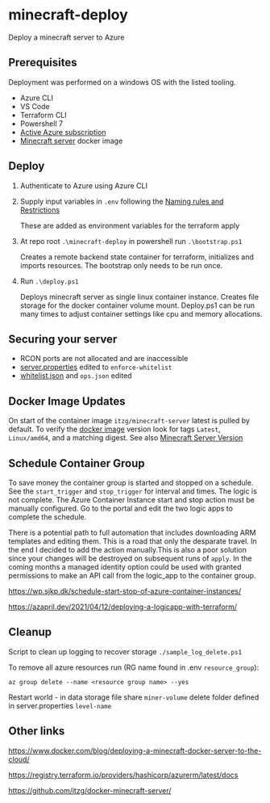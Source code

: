# minecraft-deploy

Deploy a minecraft server to Azure

## Prerequisites

Deployment was performed on a windows OS with the listed tooling.

- Azure CLI
- VS Code
- Terraform CLI
- Powershell 7
- [Active Azure subscription](https://azure.microsoft.com/en-us/free/)
- [Minecraft server](https://hub.docker.com/r/itzg/minecraft-server) docker image

## Deploy

1. Authenticate to Azure using Azure CLI
1. Supply input variables in `.env` following the [Naming rules and Restrictions](https://docs.microsoft.com/en-us/azure/azure-resource-manager/management/resource-name-rules)

    These are added as environment variables for the terraform apply
1. At repo root `.\minecraft-deploy` in powershell run `.\bootstrap.ps1`

    Creates a remote backend state container for terraform, initializes and imports resources. The bootstrap only needs to be run once.
1. Run `.\deploy.ps1`

    Deploys minecraft server as single linux container instance. Creates file storage for the docker container volume mount. Deploy.ps1 can be run many times to adjust container settings like cpu and memory allocations.

## Securing your server

- RCON ports are not allocated and are inaccessible
- [server.properties](https://minecraft.fandom.com/wiki/Server.properties) edited to `enforce-whitelist`
- [whitelist.json](https://minecraft.fandom.com/wiki/Whitelist.json) and `ops.json` edited

## Docker Image Updates

On start of the container image `itzg/minecraft-server` latest is pulled by default. To verify the [docker image](https://hub.docker.com/r/itzg/minecraft-server/tags) version look for tags `Latest`, `Linux/amd64`, and a matching digest. See also [Minecraft Server Version](https://www.minecraft.net/en-us/download/server)

## Schedule Container Group

To save money the container group is started and stopped on a schedule. See the `start_trigger` and `stop_trigger` for interval and times. The logic is not complete. The Azure Container Instance start and stop action must be manually configured. Go to the portal and edit the two logic apps to complete the schedule.

There is a potential path to full automation that includes downloading ARM templates and editing them. This is a road that only the desparate travel. In the end I decided to add the action manually.This is also a poor solution since your changes will be destroyed on subsequent runs of `apply`. In the coming months a managed identity option could be used with granted permissions to make an API call from the logic_app to the container group.

<https://wp.sjkp.dk/schedule-start-stop-of-azure-container-instances/>

<https://azapril.dev/2021/04/12/deploying-a-logicapp-with-terraform/>

## Cleanup

Script to clean up logging to recover storage  `./sample_log_delete.ps1`

To remove all azure resources run (RG name found in .env `resource_group`):

`az group delete --name <resource group name> --yes`

Restart world - in data storage file share `miner-volume` delete folder defined in server.properties `level-name`

## Other links

<https://www.docker.com/blog/deploying-a-minecraft-docker-server-to-the-cloud/>

<https://registry.terraform.io/providers/hashicorp/azurerm/latest/docs>

<https://github.com/itzg/docker-minecraft-server/>
